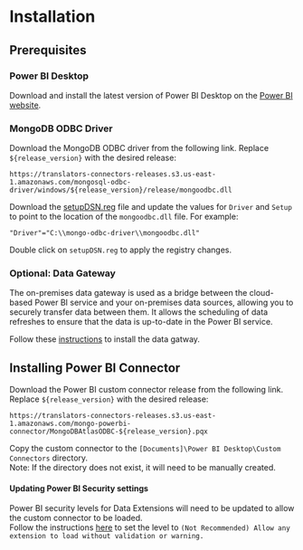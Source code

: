 # Installation
## Prerequisites

### Power BI Desktop

Download and install the latest version of Power BI Desktop on the [Power BI website](https://powerbi.microsoft.com/en-us/downloads/).

### MongoDB ODBC Driver
Download the MongoDB ODBC driver from the following link.  Replace `${release_version}` with the desired release:
```
https://translators-connectors-releases.s3.us-east-1.amazonaws.com/mongosql-odbc-driver/windows/${release_version}/release/mongoodbc.dll
```
Download the [setupDSN.reg](resources/odbc/setupDSN.reg) file and update the values for `Driver` and `Setup` to point to the location of the `mongoodbc.dll` file. 
For example:
```
"Driver"="C:\\mongo-odbc-driver\\mongoodbc.dll"
```
Double click on `setupDSN.reg` to apply the registry changes.

### Optional: Data Gateway
The on-premises data gateway is used as a bridge between the cloud-based Power BI service and your on-premises data sources, allowing you to securely transfer data between them.
It allows the scheduling of data refreshes to ensure that the data is up-to-date in the Power BI service.

Follow these [instructions](https://learn.microsoft.com/en-us/data-integration/gateway/service-gateway-install) to install the data gatway.

## Installing Power BI Connector

Download the Power BI custom connector release from the following link.  Replace `${release_version}` with the desired release:

```
https://translators-connectors-releases.s3.us-east-1.amazonaws.com/mongo-powerbi-connector/MongoDBAtlasODBC-${release_version}.pqx
```
Copy the custom connector to the `[Documents]\Power BI Desktop\Custom Connectors` directory.  
Note: If the directory does not exist, it will need to be manually created.

#### Updating Power BI Security settings  
Power BI security levels for Data Extensions will need to be updated to allow the custom connector to be loaded.  
Follow the instructions [here](https://learn.microsoft.com/en-us/power-bi/connect-data/desktop-connector-extensibility) to set the level to `(Not Recommended) Allow any extension to load without validation or warning.`


